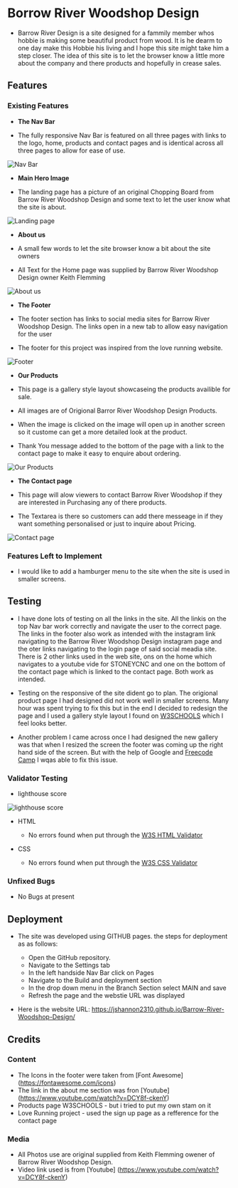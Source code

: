 # Borrow River Woodshop Design

- Barrow River Design is a site designed for a fammily member whos hobbie is making some beautiful product from wood. It is he dearm to one day make this Hobbie his living and I hope this site might take him a step closer. The idea of this site is to let the browser know a little more about the company and there products and hopefully in crease sales. 

## Features

### Existing Features

- __The Nav Bar__

- The fully responsive Nav Bar is featured on all three pages with links to the logo, home, products and contact pages and is identical across all three pages to allow for ease of use.

![Nav Bar](assets/images/nav-bar.jpg)


- __Main Hero Image__

- The landing page has a picture of an original Chopping Board from Barrow River Woodshop Design and some text to let the user know what the site is about.

![Landing page ](assets/images/landing-page.jpg)

- __About us__

- A small few words to let the site browser know a bit about the site owners

- All Text for the Home page was supplied by Barrow River Woodshop Design owner Keith Flemming

![About us](assets/images/about-us.jpg)

- __The Footer__

- The footer section has links to  social media sites for Barrow River Woodshop Design. The links open in a new tab to allow easy navigation for the user
- The footer for this project was inspired from the love running website.


![Footer](assets/images/footer.jpg)

- __Our Products__

- This page is a gallery style layout showcaseing the products availible for sale.
- All images are of Origional Barror River Woodshop Design Products.
- When the image is clicked on the image will open up in another screen so it custome can get a more detailed look at the product. 
- Thank You message added to the bottom of the page with a link to the contact page to make it easy to enquire about ordering.

![Our Products](assets/images/products.jpg)

- __The Contact page__

- This page will alow viewers to contact Barrow River Woodshop if they are interested in Purchasing any of there products.
- The Textarea is there so customers can add there messeage in if they want something personalised or just to inquire about Pricing.

![Contact page](assets/images/contact-page.jpg)

### Features Left to Implement

- I would like to add a hamburger menu to the site when the site is used in smaller screens.

## Testing

- I have done lots of testing on all the links in the site. All the linkis on the top Nav bar work correctly and navigate the user to the correct page. The links in the footer also work as intended with the instagram link navigating to the Barrow River Woodshop Design instagram page and the oter links navigating to the login page of said social meadia site. There is 2 other links used in the web site, ons on the home which navigates to a youtube vide for STONEYCNC and one on the bottom of the contact page which is linked to the contact page. Both work as intended. 

- Testing on the responsive of the site dident go to plan. The origional product page I had designed did not work well in smaller screens. Many hour was spent trying to fix this but in the end I decided to redesign the page and I used a gallery style layout I found on [W3SCHOOLS](https://www.w3schools.com/css/css_image_gallery.asp) which I feel looks better.

- Another problem I came across once I had designed the new gallery was that when I resized the screen the footer was coming up the right hand side of the screen. But with the help of Google and [Freecode Camp](https://www.freecodecamp.org/news/how-to-keep-your-footer-where-it-belongs-59c6aa05c59c/) I wqas able to fix this issue.

### Validator Testing

- lighthouse score

![lighthouse score](assets/images/lighthouse.jpg)

- HTML
    - No errors found when put through the [W3S HTML Validator](https://validator.w3.org/nu/?doc=https%3A%2F%2Fjshannon2310.github.io%2FBarrow-River-Woodshop-Design%2F)

- CSS
    - No errors found when put through the [W3S CSS Validator](https://jigsaw.w3.org/css-validator/validator?uri=https%3A%2F%2Fjshannon2310.github.io%2FBarrow-River-Woodshop-Design%2F&profile=css3svg&usermedium=all&warning=1&vextwarning=&lang=en)




### Unfixed Bugs

- No Bugs at present

## Deployment
- The site was developed using GITHUB pages. the steps for deployment as as follows:
    - Open the GitHub repository. 
    - Navigate to the Settings tab
    - In the left handside Nav Bar click on Pages
    - Navigate to the Build and deployment section
    - In the drop down menu in the Branch Section select MAIN and save
    - Refresh the page and the webstie URL was displayed

- Here is the website URL: https://jshannon2310.github.io/Barrow-River-Woodshop-Design/

## Credits

### Content 

- The Icons in the footer were taken from [Font Awesome] (https://fontawesome.com/icons)
- The link in the about me section was fron [Youtube] (https://www.youtube.com/watch?v=DCY8f-ckenY)
- Products page W3SCHOOLS - but i tried to put my own stam on it
- Love Running project - used the sign up page as a refference for the contact page

### Media
- All Photos use are original supplied from Keith Flemming owener of Barrow River Woodshop Design.
- Video link used is from [Youtube] (https://www.youtube.com/watch?v=DCY8f-ckenY)
